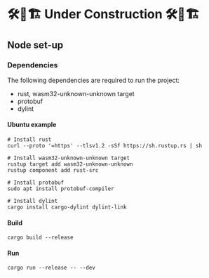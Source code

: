 # 🛠🚧🏗 Under Construction 🛠🚧🏗 

## Node set-up

### Dependencies
The following dependencies are required to run the project:
* rust, wasm32-unknown-unknown target
* protobuf
* dylint

#### Ubuntu example
```
# Install rust
curl --proto '=https' --tlsv1.2 -sSf https://sh.rustup.rs | sh 

# Install wasm32-unknown-unknown target
rustup target add wasm32-unknown-unknown
rustup component add rust-src

# Install protobuf
sudo apt install protobuf-compiler

# Install dylint
cargo install cargo-dylint dylint-link
```

#### Build
```
cargo build --release
```

#### Run
```
cargo run --release -- --dev
```